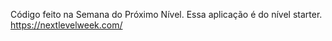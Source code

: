 Código feito na Semana do Próximo Nível.
Essa aplicação é do nível starter.
https://nextlevelweek.com/
